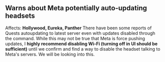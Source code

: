 Warns about Meta potentially auto-updating headsets
---
Affects: **Hollywood, Eureka, Panther**
There have been some reports of Quests autoupdating to latest server even with updates disabled through the command. While this may not be true that Meta is force pushing updates, I **highly recommend disabling Wi-Fi (turning off in UI should be sufficient)** until we confirm and find a way to disable the headset talking to Meta's servers. 
We will be looking into this.
